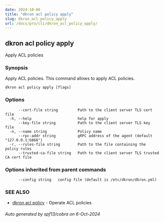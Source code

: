 ```yaml
---
date: 2024-10-06
title: "dkron acl policy apply"
slug: dkron_acl_policy_apply
url: /docs/pro/cli/dkron_acl_policy_apply/
---
```

## dkron acl policy apply

Apply ACL policies

### Synopsis

Apply ACL policies. This command allows to apply ACL policies.

```
dkron acl policy apply [flags]
```

### Options

```
      --cert-file string         Path to the client server TLS cert file
  -h, --help                     help for apply
      --key-file string          Path to the client server TLS key file
  -n, --name string              Policy name
      --rpc-addr string          gRPC address of the agent (default "127.0.0.1:6868")
  -r, --rules-file string        Path to the file containing the policy rules
      --trusted-ca-file string   Path to the client server TLS trusted CA cert file
```

### Options inherited from parent commands

```
      --config string   config file (default is /etc/dkron/dkron.yml)
```

### SEE ALSO

* [dkron acl policy](/docs/pro/cli/dkron_acl_policy/)	 - Operate ACL policies

###### Auto generated by spf13/cobra on 6-Oct-2024
